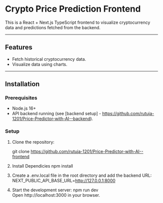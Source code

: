 # Crypto Price Prediction Frontend

This is a React + Next.js TypeScript frontend to visualize cryptocurrency data and predictions fetched from the backend.

---

## Features

- Fetch historical cryptocurrency data.
- Visualize data using charts.


---

## Installation

### Prerequisites

- Node.js 16+
- API backend running (see [backend setup] - https://github.com/rutuja-1201/Price-Predictor-with-AI--backend).

### Setup

1. Clone the repository:

   git clone https://github.com/rutuja-1201/Price-Predictor-with-AI--frontend
   
2. Install Dependicies
   npm install


3. Create a .env.local file in the root directory and add the backend URL: 
   NEXT_PUBLIC_API_BASE_URL=http://127.0.0.1:8000

4. Start the development server: 
   npm run dev  
   Open http://localhost:3000 in your browser.

